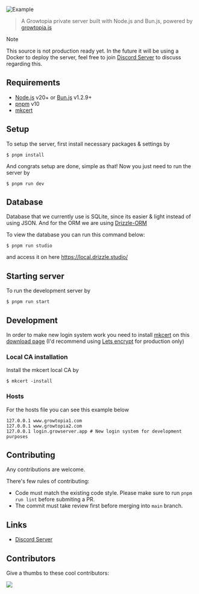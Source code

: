 ![Example](/assets/ignore/banner.png)

> A Growtopia private server built with Node.js and Bun.js, powered by [growtopia.js](https://github.com/JadlionHD/growtopia.js)

> [!NOTE]
> This source is not production ready yet. In the future it will be using a Docker to deploy the server, feel free to join [Discord Server](https://discord.gg/sGrxfKZY5t) to discuss regarding this.

## Requirements

- [Node.js](https://nodejs.org) v20+ or [Bun.js](https://bun.sh) v1.2.9+
- [pnpm](https://pnpm.io) v10
- [mkcert](https://github.com/FiloSottile/mkcert)

## Setup

To setup the server, first install necessary packages & settings by

```
$ pnpm install
```

And congrats setup are done, simple as that!
Now you just need to run the server by

```
$ pnpm run dev
```

## Database

Database that we currently use is SQLite, since its easier & light instead of using JSON.
And for the ORM we are using [Drizzle-ORM](https://orm.drizzle.team/)

To view the database you can run this command below:

```
$ pnpm run studio
```

and access it on here https://local.drizzle.studio/

## Starting server

To run the development server by

```
$ pnpm run start
```

## Development

In order to make new login system work you need to install [mkcert](https://github.com/FiloSottile/mkcert) on this [download page](https://github.com/FiloSottile/mkcert/releases) (I'd recommend using [Lets encrypt](https://letsencrypt.org/getting-started/) for production only)

### Local CA installation

Install the mkcert local CA by

```
$ mkcert -install
```

### Hosts

For the hosts file you can see this example below

```
127.0.0.1 www.growtopia1.com
127.0.0.1 www.growtopia2.com
127.0.0.1 login.growserver.app # New login system for development purposes
```

## Contributing

Any contributions are welcome.

There's few rules of contributing:

- Code must match the existing code style. Please make sure to run `pnpm run lint` before submiting a PR.
- The commit must take review first before merging into `main` branch.

## Links

- [Discord Server](https://discord.gg/sGrxfKZY5t)

## Contributors

Give a thumbs to these cool contributors:

<a href="https://github.com/StileDevs/GrowServer">
  <img src="https://contrib.rocks/image?repo=StileDevs/GrowServer"/>
</a
